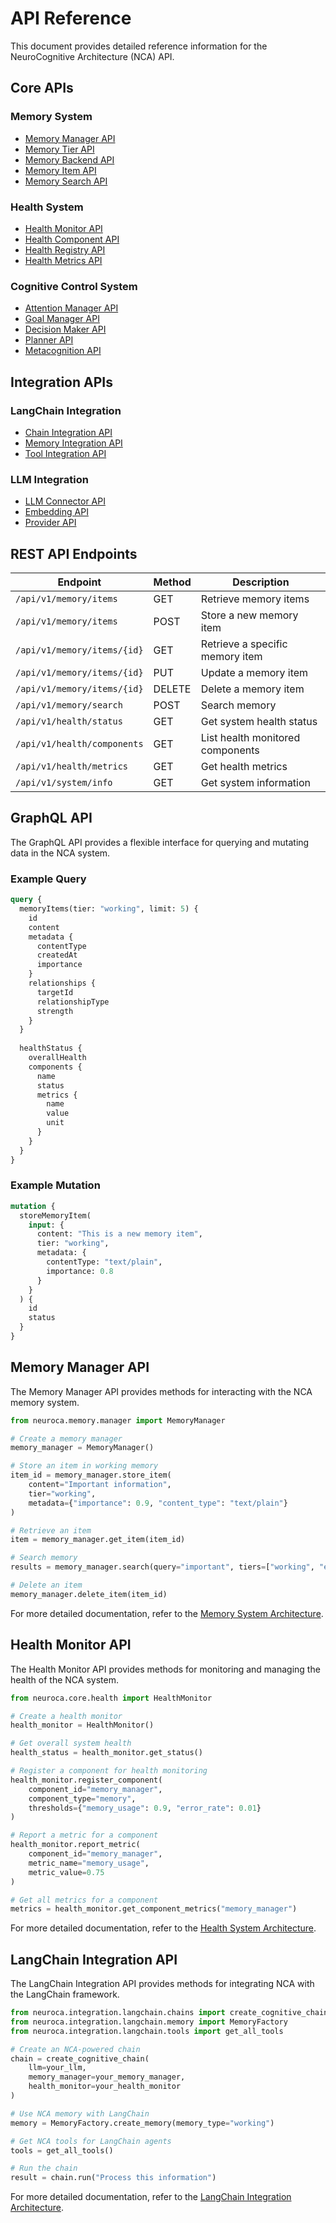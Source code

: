 # API Reference

This document provides detailed reference information for the NeuroCognitive Architecture (NCA) API.

## Core APIs

### Memory System

* [Memory Manager API](#memory-manager-api)
* [Memory Tier API](#memory-tier-api)
* [Memory Backend API](#memory-backend-api)
* [Memory Item API](#memory-item-api)
* [Memory Search API](#memory-search-api)

### Health System

* [Health Monitor API](#health-monitor-api)
* [Health Component API](#health-component-api)
* [Health Registry API](#health-registry-api)
* [Health Metrics API](#health-metrics-api)

### Cognitive Control System

* [Attention Manager API](#attention-manager-api)
* [Goal Manager API](#goal-manager-api)
* [Decision Maker API](#decision-maker-api)
* [Planner API](#planner-api)
* [Metacognition API](#metacognition-api)

## Integration APIs

### LangChain Integration

* [Chain Integration API](#chain-integration-api)
* [Memory Integration API](#memory-integration-api)
* [Tool Integration API](#tool-integration-api)

### LLM Integration

* [LLM Connector API](#llm-connector-api)
* [Embedding API](#embedding-api)
* [Provider API](#provider-api)

## REST API Endpoints

| Endpoint | Method | Description |
|----------|--------|-------------|
| `/api/v1/memory/items` | GET | Retrieve memory items |
| `/api/v1/memory/items` | POST | Store a new memory item |
| `/api/v1/memory/items/{id}` | GET | Retrieve a specific memory item |
| `/api/v1/memory/items/{id}` | PUT | Update a memory item |
| `/api/v1/memory/items/{id}` | DELETE | Delete a memory item |
| `/api/v1/memory/search` | POST | Search memory |
| `/api/v1/health/status` | GET | Get system health status |
| `/api/v1/health/components` | GET | List health monitored components |
| `/api/v1/health/metrics` | GET | Get health metrics |
| `/api/v1/system/info` | GET | Get system information |

## GraphQL API

The GraphQL API provides a flexible interface for querying and mutating data in the NCA system. 

### Example Query

```graphql
query {
  memoryItems(tier: "working", limit: 5) {
    id
    content
    metadata {
      contentType
      createdAt
      importance
    }
    relationships {
      targetId
      relationshipType
      strength
    }
  }
  
  healthStatus {
    overallHealth
    components {
      name
      status
      metrics {
        name
        value
        unit
      }
    }
  }
}
```

### Example Mutation

```graphql
mutation {
  storeMemoryItem(
    input: {
      content: "This is a new memory item",
      tier: "working",
      metadata: {
        contentType: "text/plain",
        importance: 0.8
      }
    }
  ) {
    id
    status
  }
}
```

## Memory Manager API

The Memory Manager API provides methods for interacting with the NCA memory system.

```python
from neuroca.memory.manager import MemoryManager

# Create a memory manager
memory_manager = MemoryManager()

# Store an item in working memory
item_id = memory_manager.store_item(
    content="Important information",
    tier="working",
    metadata={"importance": 0.9, "content_type": "text/plain"}
)

# Retrieve an item
item = memory_manager.get_item(item_id)

# Search memory
results = memory_manager.search(query="important", tiers=["working", "episodic"])

# Delete an item
memory_manager.delete_item(item_id)
```

For more detailed documentation, refer to the [Memory System Architecture](../architecture/diagrams/memory-system/index.md).

## Health Monitor API

The Health Monitor API provides methods for monitoring and managing the health of the NCA system.

```python
from neuroca.core.health import HealthMonitor

# Create a health monitor
health_monitor = HealthMonitor()

# Get overall system health
health_status = health_monitor.get_status()

# Register a component for health monitoring
health_monitor.register_component(
    component_id="memory_manager",
    component_type="memory",
    thresholds={"memory_usage": 0.9, "error_rate": 0.01}
)

# Report a metric for a component
health_monitor.report_metric(
    component_id="memory_manager",
    metric_name="memory_usage",
    metric_value=0.75
)

# Get all metrics for a component
metrics = health_monitor.get_component_metrics("memory_manager")
```

For more detailed documentation, refer to the [Health System Architecture](../architecture/diagrams/health-system/index.md).

## LangChain Integration API

The LangChain Integration API provides methods for integrating NCA with the LangChain framework.

```python
from neuroca.integration.langchain.chains import create_cognitive_chain
from neuroca.integration.langchain.memory import MemoryFactory
from neuroca.integration.langchain.tools import get_all_tools

# Create an NCA-powered chain
chain = create_cognitive_chain(
    llm=your_llm,
    memory_manager=your_memory_manager,
    health_monitor=your_health_monitor
)

# Use NCA memory with LangChain
memory = MemoryFactory.create_memory(memory_type="working")

# Get NCA tools for LangChain agents
tools = get_all_tools()

# Run the chain
result = chain.run("Process this information")
```

For more detailed documentation, refer to the [LangChain Integration Architecture](../architecture/diagrams/integration/langchain.md).

